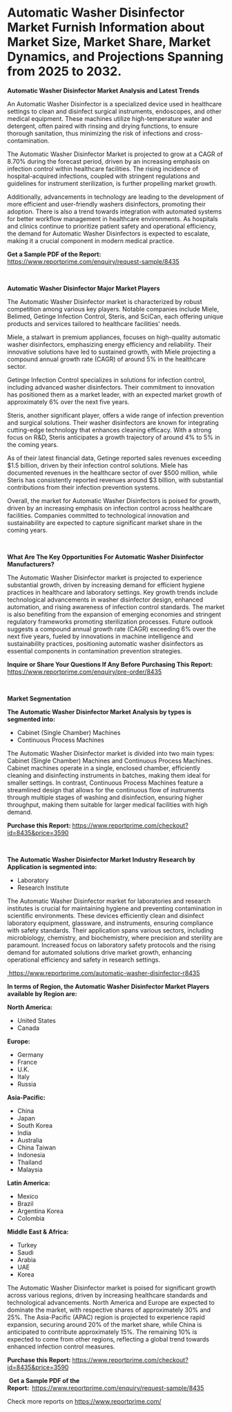 <p><h1>Automatic Washer Disinfector Market Furnish Information about Market Size, Market Share, Market Dynamics, and Projections Spanning from 2025 to 2032.</h1></p><p><strong>Automatic Washer Disinfector Market Analysis and Latest Trends</strong></p>
<p><p>An Automatic Washer Disinfector is a specialized device used in healthcare settings to clean and disinfect surgical instruments, endoscopes, and other medical equipment. These machines utilize high-temperature water and detergent, often paired with rinsing and drying functions, to ensure thorough sanitation, thus minimizing the risk of infections and cross-contamination.</p><p>The Automatic Washer Disinfector Market is projected to grow at a CAGR of 8.70% during the forecast period, driven by an increasing emphasis on infection control within healthcare facilities. The rising incidence of hospital-acquired infections, coupled with stringent regulations and guidelines for instrument sterilization, is further propelling market growth. </p><p>Additionally, advancements in technology are leading to the development of more efficient and user-friendly washers disinfectors, promoting their adoption. There is also a trend towards integration with automated systems for better workflow management in healthcare environments. As hospitals and clinics continue to prioritize patient safety and operational efficiency, the demand for Automatic Washer Disinfectors is expected to escalate, making it a crucial component in modern medical practice.</p></p>
<p><strong>Get a Sample PDF of the Report:&nbsp;</strong> <a href="https://www.reportprime.com/enquiry/request-sample/8435?utm_campaign=2760&utm_medium=2&utm_source=Github&utm_content=ia&utm_term=19032025&utm_id=automatic-washer-disinfector">https://www.reportprime.com/enquiry/request-sample/8435</a></p>
<p>&nbsp;</p>
<p><strong>Automatic Washer Disinfector Major Market Players</strong></p>
<p><p>The Automatic Washer Disinfector market is characterized by robust competition among various key players. Notable companies include Miele, Belimed, Getinge Infection Control, Steris, and SciCan, each offering unique products and services tailored to healthcare facilities' needs.</p><p>Miele, a stalwart in premium appliances, focuses on high-quality automatic washer disinfectors, emphasizing energy efficiency and reliability. Their innovative solutions have led to sustained growth, with Miele projecting a compound annual growth rate (CAGR) of around 5% in the healthcare sector.</p><p>Getinge Infection Control specializes in solutions for infection control, including advanced washer disinfectors. Their commitment to innovation has positioned them as a market leader, with an expected market growth of approximately 6% over the next five years. </p><p>Steris, another significant player, offers a wide range of infection prevention and surgical solutions. Their washer disinfectors are known for integrating cutting-edge technology that enhances cleaning efficacy. With a strong focus on R&D, Steris anticipates a growth trajectory of around 4% to 5% in the coming years.</p><p>As of their latest financial data, Getinge reported sales revenues exceeding $1.5 billion, driven by their infection control solutions. Miele has documented revenues in the healthcare sector of over $500 million, while Steris has consistently reported revenues around $3 billion, with substantial contributions from their infection prevention systems.</p><p>Overall, the market for Automatic Washer Disinfectors is poised for growth, driven by an increasing emphasis on infection control across healthcare facilities. Companies committed to technological innovation and sustainability are expected to capture significant market share in the coming years.</p></p>
<p>&nbsp;</p>
<p><strong>What Are The Key Opportunities For Automatic Washer Disinfector Manufacturers?</strong></p>
<p><p>The Automatic Washer Disinfector market is projected to experience substantial growth, driven by increasing demand for efficient hygiene practices in healthcare and laboratory settings. Key growth trends include technological advancements in washer disinfector design, enhanced automation, and rising awareness of infection control standards. The market is also benefiting from the expansion of emerging economies and stringent regulatory frameworks promoting sterilization processes. Future outlook suggests a compound annual growth rate (CAGR) exceeding 6% over the next five years, fueled by innovations in machine intelligence and sustainability practices, positioning automatic washer disinfectors as essential components in contamination prevention strategies.</p></p>
<p><strong>Inquire or Share Your Questions If Any Before Purchasing This Report:</strong> <a href="https://www.reportprime.com/enquiry/pre-order/8435?utm_campaign=2760&utm_medium=2&utm_source=Github&utm_content=ia&utm_term=19032025&utm_id=automatic-washer-disinfector">https://www.reportprime.com/enquiry/pre-order/8435</a></p>
<p>&nbsp;</p>
<p><strong>Market Segmentation</strong></p>
<p><strong>The Automatic Washer Disinfector Market Analysis by types is segmented into:</strong></p>
<p><ul><li>Cabinet (Single Chamber) Machines</li><li>Continuous Process Machines</li></ul></p>
<p><p>The Automatic Washer Disinfector market is divided into two main types: Cabinet (Single Chamber) Machines and Continuous Process Machines. Cabinet machines operate in a single, enclosed chamber, efficiently cleaning and disinfecting instruments in batches, making them ideal for smaller settings. In contrast, Continuous Process Machines feature a streamlined design that allows for the continuous flow of instruments through multiple stages of washing and disinfection, ensuring higher throughput, making them suitable for larger medical facilities with high demand.</p></p>
<p><strong>Purchase this Report:&nbsp;</strong><a href="https://www.reportprime.com/checkout?id=8435&price=3590&utm_campaign=2760&utm_medium=2&utm_source=Github&utm_content=ia&utm_term=19032025&utm_id=automatic-washer-disinfector">https://www.reportprime.com/checkout?id=8435&price=3590</a></p>
<p>&nbsp;</p>
<p><strong>The Automatic Washer Disinfector Market Industry Research by Application is segmented into:</strong></p>
<p><ul><li>Laboratory</li><li>Research Institute</li></ul></p>
<p><p>The Automatic Washer Disinfector market for laboratories and research institutes is crucial for maintaining hygiene and preventing contamination in scientific environments. These devices efficiently clean and disinfect laboratory equipment, glassware, and instruments, ensuring compliance with safety standards. Their application spans various sectors, including microbiology, chemistry, and biochemistry, where precision and sterility are paramount. Increased focus on laboratory safety protocols and the rising demand for automated solutions drive market growth, enhancing operational efficiency and safety in research settings.</p></p>
<p><a href="https://www.reportprime.com/automatic-washer-disinfector-r8435?utm_campaign=2760&utm_medium=2&utm_source=Github&utm_content=ia&utm_term=19032025&utm_id=automatic-washer-disinfector">&nbsp;https://www.reportprime.com/automatic-washer-disinfector-r8435</a></p>
<p><strong>In terms of Region, the Automatic Washer Disinfector Market Players available by Region are:</strong></p>
<p>
    <p> <strong> North America: </strong>
        <ul>
            <li>United States</li>
            <li>Canada</li>
        </ul>
        </p> 
    <p> <strong> Europe: </strong>
        <ul>
            <li>Germany</li>
            <li>France</li>
            <li>U.K.</li>
            <li>Italy</li>
            <li>Russia</li>
        </ul>
        </p> 
    <p> <strong> Asia-Pacific: </strong>
        <ul>
            <li>China</li>
            <li>Japan</li>
            <li>South Korea</li>
            <li>India</li>
            <li>Australia</li>
            <li>China Taiwan</li>
            <li>Indonesia</li>
            <li>Thailand</li>
            <li>Malaysia</li>
        </ul>
        </p> 
    <p> <strong> Latin America: </strong>
        <ul>
            <li>Mexico</li>
            <li>Brazil</li>
            <li>Argentina Korea</li>
            <li>Colombia</li>
        </ul>
        </p> 
    <p> <strong> Middle East & Africa: </strong>
        <ul>
            <li>Turkey</li>
            <li>Saudi</li>
            <li>Arabia</li>
            <li>UAE</li>
            <li>Korea</li>
        </ul>
    </p>
    </p>
<p><p>The Automatic Washer Disinfector market is poised for significant growth across various regions, driven by increasing healthcare standards and technological advancements. North America and Europe are expected to dominate the market, with respective shares of approximately 30% and 25%. The Asia-Pacific (APAC) region is projected to experience rapid expansion, securing around 20% of the market share, while China is anticipated to contribute approximately 15%. The remaining 10% is expected to come from other regions, reflecting a global trend towards enhanced infection control measures.</p></p>
<p><strong>Purchase this Report: </strong><a href="https://www.reportprime.com/checkout?id=8435&price=3590&utm_campaign=2760&utm_medium=2&utm_source=Github&utm_content=ia&utm_term=19032025&utm_id=automatic-washer-disinfector">https://www.reportprime.com/checkout?id=8435&price=3590</a></p>
<p>&nbsp;<strong>Get a Sample PDF of the Report:&nbsp;&nbsp;</strong><a href="https://www.reportprime.com/enquiry/request-sample/8435?utm_campaign=2760&utm_medium=2&utm_source=Github&utm_content=ia&utm_term=19032025&utm_id=automatic-washer-disinfector">https://www.reportprime.com/enquiry/request-sample/8435</a></p>
<p><strong></strong></p>
<p>Check more reports on <a href="https://www.reportprime.com/?utm_campaign=2760&utm_medium=2&utm_source=Github&utm_content=ia&utm_term=19032025&utm_id=automatic-washer-disinfector">https://www.reportprime.com/</a></p>